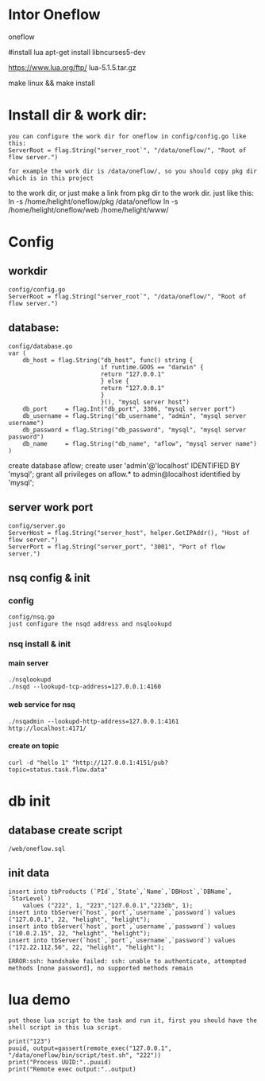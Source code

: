 # Intor Oneflow
oneflow

#install lua
apt-get install libncurses5-dev

https://www.lua.org/ftp/ lua-5.1.5.tar.gz

make linux && make install 

# Install dir & work dir:

    you can configure the work dir for oneflow in config/config.go like this:
    ServerRoot = flag.String("server_root`", "/data/oneflow/", "Root of flow server.")

    for example the work dir is /data/oneflow/, so you should copy pkg dir which is in this project
to the work dir, or just make a link from pkg dir to the work dir. just like this:
    ln -s /home/helight/oneflow/pkg /data/oneflow
    ln -s /home/helight/oneflow/web /home/helight/www/

# Config
## workdir
    config/config.go
    ServerRoot = flag.String("server_root`", "/data/oneflow/", "Root of flow server.")
## database:
    config/database.go
    var (
        db_host = flag.String("db_host", func() string {
                              if runtime.GOOS == "darwin" {
                              return "127.0.0.1"
                              } else {
                              return "127.0.0.1"
                              }
                              }(), "mysql server host")
        db_port     = flag.Int("db_port", 3306, "mysql server port")
        db_username = flag.String("db_username", "admin", "mysql server username")
        db_password = flag.String("db_password", "mysql", "mysql server password")
        db_name     = flag.String("db_name", "aflow", "mysql server name")
    )

create database aflow;
create user 'admin'@'localhost' IDENTIFIED BY 'mysql';
grant all privileges on aflow.* to admin@localhost identified by 'mysql';

## server work port
    config/server.go
    ServerHost = flag.String("server_host", helper.GetIPAddr(), "Host of flow server.")
    ServerPort = flag.String("server_port", "3001", "Port of flow server.")
## nsq config & init

### config
    config/nsq.go
    just configure the nsqd address and nsqlookupd

### nsq install & init
#### main server
    ./nsqlookupd
    ./nsqd --lookupd-tcp-address=127.0.0.1:4160

#### web service for nsq
    ./nsqadmin --lookupd-http-address=127.0.0.1:4161
    http://localhost:4171/

#### create on topic
    curl -d "hello 1" "http://127.0.0.1:4151/pub?topic=status.task.flow.data"

# db init
## database create script
    /web/oneflow.sql

## init data
    insert into tbProducts (`PId`,`State`,`Name`,`DBHost`,`DBName`, `StarLevel`) 
        values ("222", 1, "223","127.0.0.1","223db", 1);
    insert into tbServer(`host`,`port`,`username`,`password`) values ("127.0.0.1", 22, "helight", "helight");
    insert into tbServer(`host`,`port`,`username`,`password`) values ("10.0.2.15", 22, "helight", "helight");
    insert into tbServer(`host`,`port`,`username`,`password`) values ("172.22.112.56", 22, "helight", "helight");

    ERROR:ssh: handshake failed: ssh: unable to authenticate, attempted methods [none password], no supported methods remain

# lua demo
    put those lua script to the task and run it, first you should have the shell script in this lua script.    
   
    print("123")
    puuid, output=gassert(remote_exec("127.0.0.1", "/data/oneflow/bin/script/test.sh", "222"))
    print("Process UUID:"..puuid)
    print("Remote exec output:"..output)
